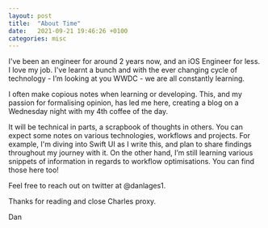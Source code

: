 ```yaml
---
layout: post
title:  "About Time"
date:   2021-09-21 19:46:26 +0100
categories: misc
---
```

I've been an engineer for around 2 years now, and an iOS Engineer for less. I love my job. I've learnt a bunch and with the ever changing cycle of technology - I’m looking at you WWDC - we are all constantly learning. 

I often make copious notes when learning or developing. This, and my passion for formalising opinion, has led me here, creating a blog on a Wednesday night with my 4th coffee of the day. 

It will be technical in parts, a scrapbook of thoughts in others. You can expect some notes on various technologies, workflows and projects. For example, I'm diving into Swift UI as I write this, and plan to share findings throughout my journey with it. On the other hand, I’m still learning various snippets of information in regards to workflow optimisations. You can find those here too! 

Feel free to reach out on twitter at @danlages1. 

Thanks for reading and close Charles proxy. 

Dan
